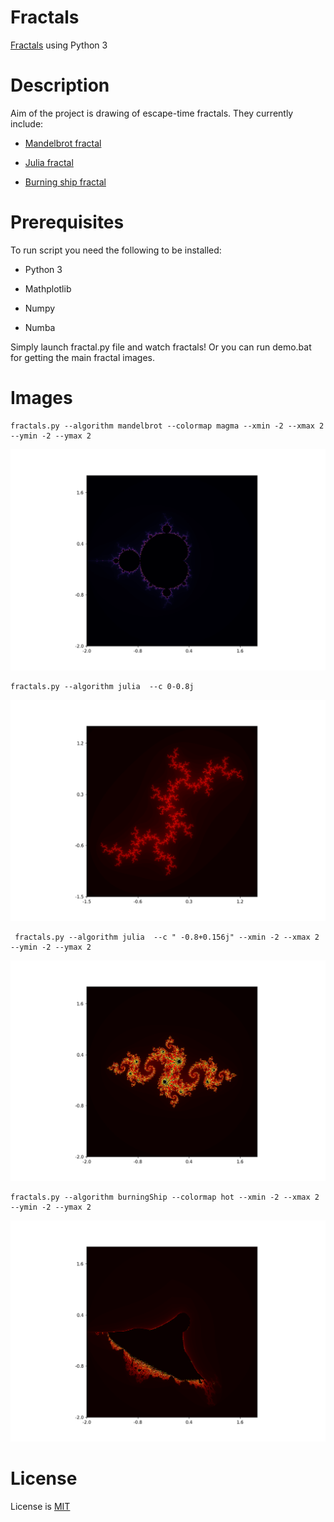 # Fractals

[Fractals](https://en.wikipedia.org/wiki/Fractal) using Python 3

# Description

Aim of the project is drawing of escape-time fractals. They currently include:

* [Mandelbrot fractal](https://en.wikipedia.org/wiki/Mandelbrot_set)

* [Julia fractal](https://en.wikipedia.org/wiki/Julia_set)

* [Burning ship fractal](https://en.wikipedia.org/wiki/Burning_Ship_fractal)

# Prerequisites

To run script you need the following to be installed:

* Python 3

* Mathplotlib

* Numpy

* Numba 

Simply launch fractal.py file and watch fractals! Or you can run demo.bat for getting the main fractal images.

# Images

    fractals.py --algorithm mandelbrot --colormap magma --xmin -2 --xmax 2 --ymin -2 --ymax 2

![Alt Mandelbrot](/images/mandelbrot.png?raw=true "Mandelbrot")

    fractals.py --algorithm julia  --c 0-0.8j
    
 ![Alt Julia](/images/julia0_8_j.png?raw=true "Julia")
 
     fractals.py --algorithm julia  --c " -0.8+0.156j" --xmin -2 --xmax 2 --ymin -2 --ymax 2
    
 ![Alt Julia](/images/julia0_8_0_156_j.png?raw=true "Julia")

    fractals.py --algorithm burningShip --colormap hot --xmin -2 --xmax 2 --ymin -2 --ymax 2

![Alt Burning Ship](/images/burningShip.png?raw=true "Burning Ship")


# License

License is [MIT](../master/LICENSE)



